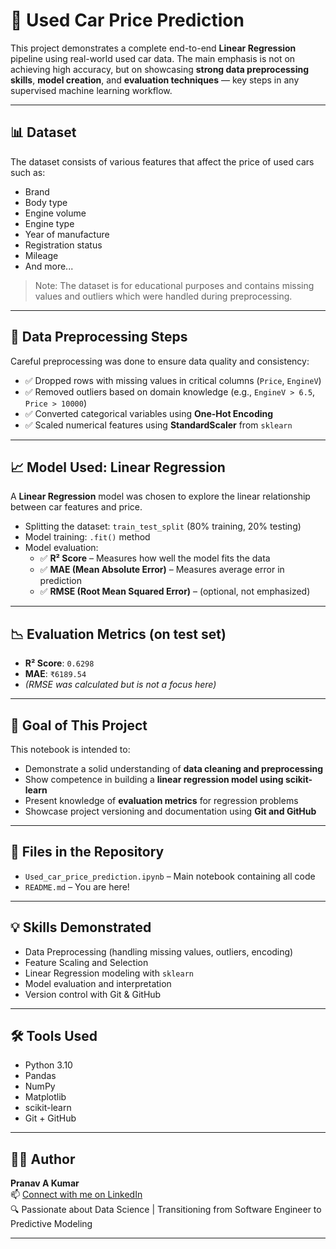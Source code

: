 # 🚗 Used Car Price Prediction

This project demonstrates a complete end-to-end **Linear Regression** pipeline using real-world used car data. The main emphasis is not on achieving high accuracy, but on showcasing **strong data preprocessing skills**, **model creation**, and **evaluation techniques** — key steps in any supervised machine learning workflow.

---

## 📊 Dataset

The dataset consists of various features that affect the price of used cars such as:

- Brand
- Body type
- Engine volume
- Engine type
- Year of manufacture
- Registration status
- Mileage
- And more...

> Note: The dataset is for educational purposes and contains missing values and outliers which were handled during preprocessing.

---

## 🧹 Data Preprocessing Steps

Careful preprocessing was done to ensure data quality and consistency:

- ✅ Dropped rows with missing values in critical columns (`Price`, `EngineV`)
- ✅ Removed outliers based on domain knowledge (e.g., `EngineV > 6.5`, `Price > 10000`)
- ✅ Converted categorical variables using **One-Hot Encoding**
- ✅ Scaled numerical features using **StandardScaler** from `sklearn`

---

## 📈 Model Used: Linear Regression

A **Linear Regression** model was chosen to explore the linear relationship between car features and price.

- Splitting the dataset: `train_test_split` (80% training, 20% testing)
- Model training: `.fit()` method
- Model evaluation: 
  - ✅ **R² Score** – Measures how well the model fits the data
  - ✅ **MAE (Mean Absolute Error)** – Measures average error in prediction
  - ✅ **RMSE (Root Mean Squared Error)** – (optional, not emphasized)

---

## 📉 Evaluation Metrics (on test set)

- **R² Score**: `0.6298`
- **MAE**: `₹6189.54`
- *(RMSE was calculated but is not a focus here)*

---

## 🎯 Goal of This Project

This notebook is intended to:

- Demonstrate a solid understanding of **data cleaning and preprocessing**
- Show competence in building a **linear regression model using scikit-learn**
- Present knowledge of **evaluation metrics** for regression problems
- Showcase project versioning and documentation using **Git and GitHub**

---

## 📁 Files in the Repository

- `Used_car_price_prediction.ipynb` – Main notebook containing all code
- `README.md` – You are here!

---

## 💡 Skills Demonstrated

- Data Preprocessing (handling missing values, outliers, encoding)
- Feature Scaling and Selection
- Linear Regression modeling with `sklearn`
- Model evaluation and interpretation
- Version control with Git & GitHub

---

## 🛠 Tools Used

- Python 3.10
- Pandas
- NumPy
- Matplotlib
- scikit-learn
- Git + GitHub

---

## 🙋‍♂️ Author

**Pranav A Kumar**  
📫 [Connect with me on LinkedIn](https://www.linkedin.com/in/pranav-a-kumar-2a39b4358/)  
🔍 Passionate about Data Science | Transitioning from Software Engineer to Predictive Modeling


---

